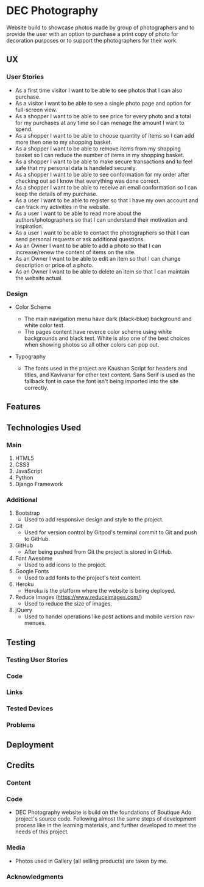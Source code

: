 # DEC Photography

 Website build to showcase photos made by group of photographers and to provide the user with an option to 
purchase a print copy of photo for decoration purposes or to support the photographers for their work.     

## UX

### User Stories

* As a first time visitor I want to be able to see photos that I can also purchase.
* As a visitor I want to be able to see a single photo page and option for full-screen view. 
* As a shopper I want to be able to see price for every photo and a total for my purchases at 
any time so I can menage the amount I want to spend.
* As a shopper I want to be able to choose quantity of items so I can add more then one to my 
shopping basket.
* As a shopper I want to be able to remove items from my shopping basket so I can reduce the 
number of items in my shopping basket.
* As a shopper I want to be able to make secure transactions and to feel safe that my personal
data is handeled securely.
* As a shopper I want to be able to see conformation for my order after checking out so I know 
that everything was done correct.
* As a shopper I want to be able to receive an email conformation so I can keep the details 
of my purchase.
* As a user I want to be able to register so that I have my own account and can track my 
activities in the website.
* As a user I want to be able to read more about the authors/photographers so that I can understand their 
motivation and inspiration.
* As a user I want to be able to contact the photographers so that I can send personal requests or 
ask additional questions.
* As an Owner I want to be able to add a photo so that I can increase/renew the content of items on the site.
* As an Owner I want to be able to edit an item so that I can change description or price of a photo.
* As an Owner I want to be able to delete an item so that I can maintain the website actual.

### Design 

* Color Scheme 
   * The main navigation menu have dark (black-blue) background and white color text. 
   * The pages content have reverce color scheme using white backgrounds and black text. White is 
   also one of the best choices when showing photos so all other colors can pop out.  

* Typography 
   * The fonts used in the project are Kaushan Script for headers and titles, and Kavivanar for 
   other text content. Sans Serif is used as the fallback font in case the font isn't being imported 
   into the site correctly.


## Features 


## Technologies Used

### Main

1. HTML5
2. CSS3
3. JavaScript
4. Python
5. Django Framework 

### Additional

1. Bootstrap
   * Used to add responsive design and style to the project.
2. Git
   * Used for version control by Gitpod's terminal commit to Git and push to GitHub.
3. GitHub
   * After being pushed from Git the project is stored in GitHub.
4. Font Awesome
   * Used to add icons to the project.
5. Google Fonts
   * Used to add fonts to the project's text content.
6. Heroku
   * Heroku is the platform where the website is being deployed.
7. Reduce Images (https://www.reduceimages.com/)
   * Used to reduce the size of images. 
8. jQuery
   * Used to handel operations like post actions and mobile version nav-menues.


## Testing 

### Testing User Stories

### Code

### Links  

### Tested Devices

### Problems


## Deployment


## Credits

### Content 

### Code

* DEC Photography website is build on the foundations of Boutique Ado project's source code.
Following almost the same steps of development process like in the learning materials, and 
further developed to meet the needs of this project.

### Media

* Photos used in Gallery (all selling products) are taken by me. 

### Acknowledgments
